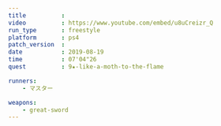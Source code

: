 ```yaml
---
title          :
video          : https://www.youtube.com/embed/u8uCreizr_Q
run_type       : freestyle
platform       : ps4
patch_version  : 
date           : 2019-08-19
time           : 07'04"26
quest          : 9★-like-a-moth-to-the-flame

runners:
    - マスター

weapons:
    - great-sword
---
```

